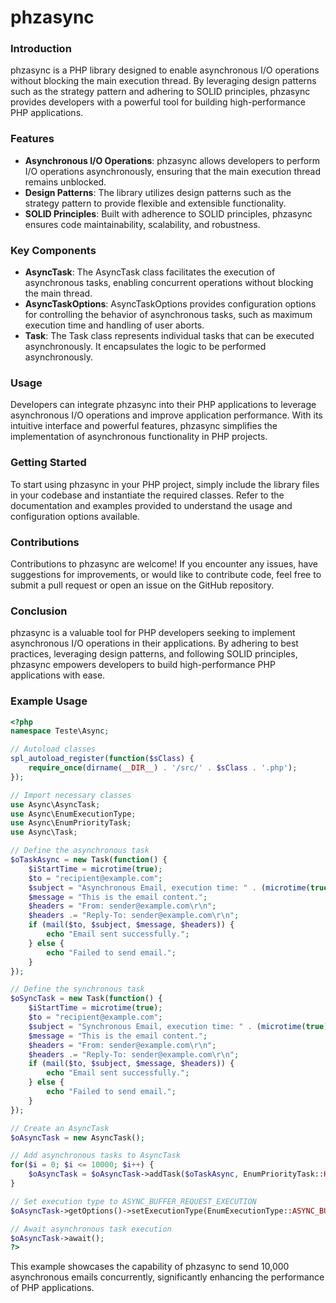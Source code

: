 # phzasync

### Introduction
phzasync is a PHP library designed to enable asynchronous I/O operations without blocking the main execution thread. By leveraging design patterns such as the strategy pattern and adhering to SOLID principles, phzasync provides developers with a powerful tool for building high-performance PHP applications.

### Features

- **Asynchronous I/O Operations**: phzasync allows developers to perform I/O operations asynchronously, ensuring that the main execution thread remains unblocked.
- **Design Patterns**: The library utilizes design patterns such as the strategy pattern to provide flexible and extensible functionality.
- **SOLID Principles**: Built with adherence to SOLID principles, phzasync ensures code maintainability, scalability, and robustness.

### Key Components

- **AsyncTask**: The AsyncTask class facilitates the execution of asynchronous tasks, enabling concurrent operations without blocking the main thread.
- **AsyncTaskOptions**: AsyncTaskOptions provides configuration options for controlling the behavior of asynchronous tasks, such as maximum execution time and handling of user aborts.
- **Task**: The Task class represents individual tasks that can be executed asynchronously. It encapsulates the logic to be performed asynchronously.

### Usage

Developers can integrate phzasync into their PHP applications to leverage asynchronous I/O operations and improve application performance. With its intuitive interface and powerful features, phzasync simplifies the implementation of asynchronous functionality in PHP projects.

### Getting Started

To start using phzasync in your PHP project, simply include the library files in your codebase and instantiate the required classes. Refer to the documentation and examples provided to understand the usage and configuration options available.

### Contributions

Contributions to phzasync are welcome! If you encounter any issues, have suggestions for improvements, or would like to contribute code, feel free to submit a pull request or open an issue on the GitHub repository.

### Conclusion

phzasync is a valuable tool for PHP developers seeking to implement asynchronous I/O operations in their applications. By adhering to best practices, leveraging design patterns, and following SOLID principles, phzasync empowers developers to build high-performance PHP applications with ease.

### Example Usage

```php
<?php
namespace Teste\Async;

// Autoload classes
spl_autoload_register(function($sClass) {
    require_once(dirname(__DIR__) . '/src/' . $sClass . '.php');
});

// Import necessary classes
use Async\AsyncTask;
use Async\EnumExecutionType;
use Async\EnumPriorityTask;
use Async\Task;

// Define the asynchronous task
$oTaskAsync = new Task(function() {
    $iStartTime = microtime(true);
    $to = "recipient@example.com";
    $subject = "Asynchronous Email, execution time: " . (microtime(true) - $iStartTime);
    $message = "This is the email content.";
    $headers = "From: sender@example.com\r\n";
    $headers .= "Reply-To: sender@example.com\r\n";
    if (mail($to, $subject, $message, $headers)) {
        echo "Email sent successfully.";
    } else {
        echo "Failed to send email.";
    }
});

// Define the synchronous task
$oSyncTask = new Task(function() {
    $iStartTime = microtime(true);
    $to = "recipient@example.com";
    $subject = "Synchronous Email, execution time: " . (microtime(true) - $iStartTime);
    $message = "This is the email content.";
    $headers = "From: sender@example.com\r\n";
    $headers .= "Reply-To: sender@example.com\r\n";
    if (mail($to, $subject, $message, $headers)) {
        echo "Email sent successfully.";
    } else {
        echo "Failed to send email.";
    }
});

// Create an AsyncTask
$oAsyncTask = new AsyncTask();

// Add asynchronous tasks to AsyncTask
for($i = 0; $i <= 10000; $i++) {
    $oAsyncTask = $oAsyncTask->addTask($oTaskAsync, EnumPriorityTask::HIGH_PRIORITY);
}

// Set execution type to ASYNC_BUFFER_REQUEST_EXECUTION
$oAsyncTask->getOptions()->setExecutionType(EnumExecutionType::ASYNC_BUFFER_REQUEST_EXECUTION);

// Await asynchronous task execution
$oAsyncTask->await();
?>
````
This example showcases the capability of phzasync to send 10,000 asynchronous emails concurrently, significantly enhancing the performance of PHP applications.

